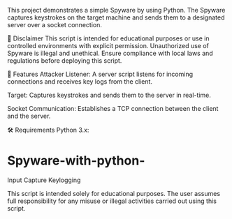 This project demonstrates a simple Spyware by using Python. The Spyware  captures keystrokes on the target  machine and sends them to a designated server over a socket connection.

🚨 Disclaimer
This script is intended for educational purposes or use in controlled environments with explicit permission. Unauthorized use of Spyware is illegal and unethical. Ensure compliance with local laws and regulations before deploying this script.

📖 Features
Attacker  Listener:
A server script listens for incoming connections and receives key logs from the client.

Target:
Captures keystrokes and sends them to the server in real-time.

Socket Communication:
Establishes a TCP connection between the client and the server.

🛠️ Requirements
Python 3.x:









# Spyware-with-python-
Input Capture Keylogging 

This script is intended solely for educational purposes. The user assumes full responsibility for any misuse or illegal activities carried out using this script.
